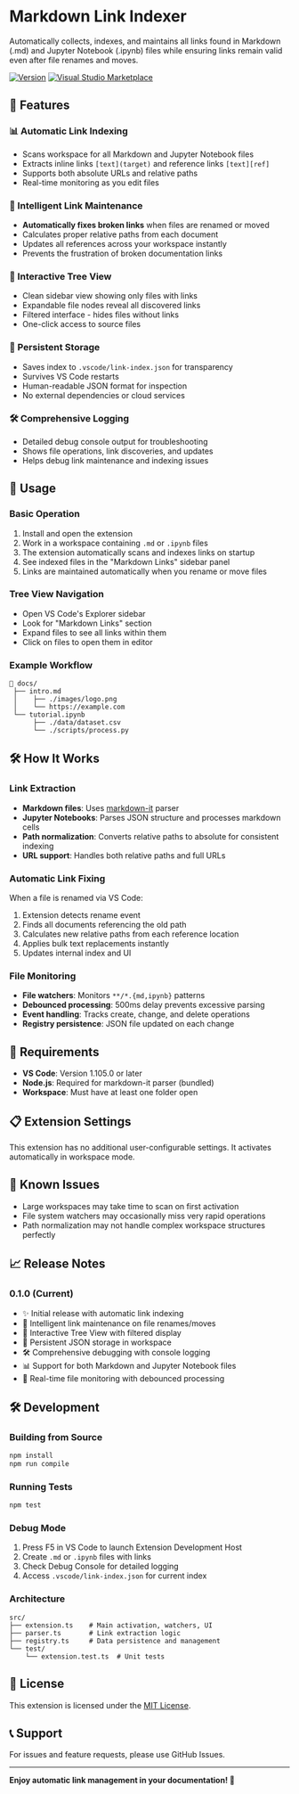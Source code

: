 # Markdown Link Indexer

Automatically collects, indexes, and maintains all links found in Markdown (.md) and Jupyter Notebook (.ipynb) files while ensuring links remain valid even after file renames and moves.

[![Version](https://img.shields.io/badge/version-0.1.0-blue.svg)](https://marketplace.visualstudio.com/)
[![Visual Studio Marketplace](https://img.shields.io/badge/marketplace-install-blue)](https://marketplace.visualstudio.com/vscode)

## 🚀 Features

### 📊 Automatic Link Indexing
- Scans workspace for all Markdown and Jupyter Notebook files
- Extracts inline links `[text](target)` and reference links `[text][ref]`
- Supports both absolute URLs and relative paths
- Real-time monitoring as you edit files

### 🔄 Intelligent Link Maintenance
- **Automatically fixes broken links** when files are renamed or moved
- Calculates proper relative paths from each document
- Updates all references across your workspace instantly
- Prevents the frustration of broken documentation links

### 🌳 Interactive Tree View
- Clean sidebar view showing only files with links
- Expandable file nodes reveal all discovered links
- Filtered interface - hides files without links
- One-click access to source files

### 💾 Persistent Storage
- Saves index to `.vscode/link-index.json` for transparency
- Survives VS Code restarts
- Human-readable JSON format for inspection
- No external dependencies or cloud services

### 🛠 Comprehensive Logging
- Detailed debug console output for troubleshooting
- Shows file operations, link discoveries, and updates
- Helps debug link maintenance and indexing issues

## 📖 Usage

### Basic Operation
1. Install and open the extension
2. Work in a workspace containing `.md` or `.ipynb` files
3. The extension automatically scans and indexes links on startup
4. See indexed files in the "Markdown Links" sidebar panel
5. Links are maintained automatically when you rename or move files

### Tree View Navigation
- Open VS Code's Explorer sidebar
- Look for "Markdown Links" section
- Expand files to see all links within them
- Click on files to open them in editor

### Example Workflow
```
📁 docs/
 ├── intro.md
 │    ├── ./images/logo.png
 │    └── https://example.com
 └── tutorial.ipynb
      ├── ./data/dataset.csv
      └── ./scripts/process.py
```

## 🛠 How It Works

### Link Extraction
- **Markdown files**: Uses [markdown-it](https://github.com/markdown-it/markdown-it) parser
- **Jupyter Notebooks**: Parses JSON structure and processes markdown cells
- **Path normalization**: Converts relative paths to absolute for consistent indexing
- **URL support**: Handles both relative paths and full URLs

### Automatic Link Fixing
When a file is renamed via VS Code:
1. Extension detects rename event
2. Finds all documents referencing the old path
3. Calculates new relative paths from each reference location
4. Applies bulk text replacements instantly
5. Updates internal index and UI

### File Monitoring
- **File watchers**: Monitors `**/*.{md,ipynb}` patterns
- **Debounced processing**: 500ms delay prevents excessive parsing
- **Event handling**: Tracks create, change, and delete operations
- **Registry persistence**: JSON file updated on each change

## 🔧 Requirements

- **VS Code**: Version 1.105.0 or later
- **Node.js**: Required for markdown-it parser (bundled)
- **Workspace**: Must have at least one folder open

## 📋 Extension Settings

This extension has no additional user-configurable settings. It activates automatically in workspace mode.

## 🐛 Known Issues

- Large workspaces may take time to scan on first activation
- File system watchers may occasionally miss very rapid operations
- Path normalization may not handle complex workspace structures perfectly

## 📈 Release Notes

### 0.1.0 (Current)
- ✨ Initial release with automatic link indexing
- 🔄 Intelligent link maintenance on file renames/moves
- 🌳 Interactive Tree View with filtered display
- 💾 Persistent JSON storage in workspace
- 🛠 Comprehensive debugging with console logging
- 📊 Support for both Markdown and Jupyter Notebook files
- 🎯 Real-time file monitoring with debounced processing

## 🛠️ Development

### Building from Source
```bash
npm install
npm run compile
```

### Running Tests
```bash
npm test
```

### Debug Mode
1. Press F5 in VS Code to launch Extension Development Host
2. Create `.md` or `.ipynb` files with links
3. Check Debug Console for detailed logging
4. Access `.vscode/link-index.json` for current index

### Architecture
```
src/
├── extension.ts    # Main activation, watchers, UI
├── parser.ts       # Link extraction logic
├── registry.ts     # Data persistence and management
└── test/
    └── extension.test.ts  # Unit tests
```

## 📄 License

This extension is licensed under the [MIT License](LICENSE).

## 📞 Support

For issues and feature requests, please use GitHub Issues.

---

**Enjoy automatic link management in your documentation! 🚀**
